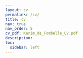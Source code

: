 ```yaml
---
layout: cv
permalink: /cv/
title: cv
nav: true
nav_order: 5
cv_pdf: Karim_de_Fombelle_CV.pdf
description:
toc:
  sidebar: left
---
```

